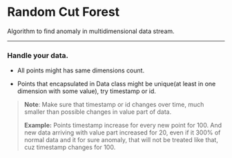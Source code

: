 # Random Cut Forest

Algorithm to find anomaly in multidimensional data stream.

-----
### Handle your data.

- All points might has same dimensions count.

- Points that encapsulated in Data class might be unique(at least in one dimension with some value), try timestamp or id.
>**Note**: Make sure that timestamp or id changes over time, much smaller than possible changes in value part of data.
>
>**Example:**
Points timestamp increase for every new point for 100.
And new data arriving with value part increased for 20,
even if it 300% of normal data and it for sure anomaly, that will not be treated like that, cuz timestamp changes for 100. 